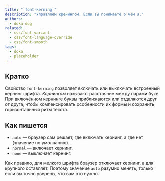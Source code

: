 ```yaml
---
title: "`font-kerning`"
description: "Управляем кренингом. Если вы понимаете о чём я."
authors:
  - doka-dog
related:
  - css/font-variant
  - css/font-language-override
  - css/font-smooth
tags:
  - doka
  - placeholder
---
```


## Кратко

Свойство `font-kerning` позволяет включать или выключать встроенный кернинг шрифта. _Кернингом_ называют расстояние между парами букв. При включённом кернинге буквы приближаются или отдаляются друг от друга, чтобы компенсировать особенности их формы и сохранить горизонтальный ритм текста.

## Как пишется

- `auto` — браузер сам решает, где включать кернинг, а где нет (значение по умолчанию).
- `normal` — включает кернинг.
- `none` — выключает кернинг.

Как правило, для мелкого шрифта браузер отключает кернинг, а для крупного оставляет. Поэтому значение `auto` разумно менять, только если вы точно уверены, что вам это нужно.
